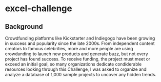 # excel-challenge
## Background
Crowdfunding platforms like Kickstarter and Indiegogo have been growing in success and popularity since the late 2000s. From independent content creators to famous celebrities, more and more people are using crowdunding to launch new products and generate buzz, but not every project has found success.
To receive funding, the project must meet or exceed an initial goal, so many organizations dedicate condiderable resources looking through this Challenge, I was asked to organize and analyze a database of 1,000 sample projects to uncover any hidden trends.

